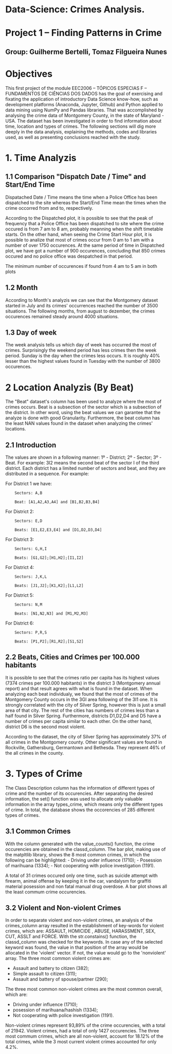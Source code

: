 # Data-Science: Crimes Analysis.
# Project 1 – Finding Patterns in Crime
 
## Group: Guilherme Bertelli, Tomaz Filgueira Nunes

# Objectives
This first project of the module EEC2006 – TÓPICOS ESPECIAS F – FUNDAMENTOS DE CIÊNCIAS DOS DADOS has the goal of exercising and fixating the application of introductory Data Science know-how, such as development platforms  (Anaconda, Jupyter, Github) and Python applied to data mining using NumPy and Pandas libraries.
That was accomplished by analysing the crime data of Montgomery County, in the state of Maryland - USA. The dataset has been investigated in order to find information about time, location and types of crimes. The following sections will dig more deeply in the data analysis, explaining the methods, codes and libraries used, as well as presenting conclusions reached with the study.

# 1. Time Analyzis
## 1.1 Comparison "Dispatch Date / Time" and Start/End Time
   Dispatached Date / Time means the time when a Police Office has been dispatched to the site whereas the Start/End Time mean the times when the crime occorred from and to, respectively.
   
   According to the Dispatched plot, it is possible to see that the peak of frequency that a Police Office has been dispatched to site where the crime occured is from 7 am to 8 am, probably meanning when the shift timetable starts. On the other hand, when seeing the Crime Start Hour plot, it is possible to analize that most of crimes occur from 0 am to 1 am with a number of over 1750 occurences. At the same period of time in Dispatched plot, we have got a number of 900 occurences, concluding that 850 crimes occured and no police office was despatched in that period.
   
   The minimum number of occurences if found from 4 am to 5 am in both plots
   
## 1.2 Month
   According to Month's analyzis we can see that the Montgomery dataset started in July and its crimes' occurrences reached the number of 3500 situations. The following months, from august to dezember, the crimes occurences remained steady around 4000 situations.

## 1.3 Day of week
   The week analysis tells us which day of week has occurred the most of crimes. Surprisingly the weekend period has less crimes then the week period. Sunday is the day when the crimes less occurs. It is roughly 40% lesser than the highest values found  in Tuesday with the number of 3800 occurences.
   
   # 2 Location Analyzis (By Beat)
The "Beat" dataset's column has been used to analyze where the most of crimes occurs. Beat is a subsection of the sector which is a subsection of the district. In other word, using the beat values we can garantee that the analyze is done with good Granularity. Furthermore, the beat column has the least NAN values found in the dataset when analyzing the crimes' locations.

## 2.1 Introduction
The values are shown in a following manner: 1º - District; 2º - Sector; 3º - Beat. For example: 3I2 means the second beat of the sector I of the third district. Each district has a limited number of sectors and beat, and they are distributed in a sequence.
For example:

For District 1 we have:
        
        Sectors: A,B
        
        Beat: [A1,A2,A3,A4] and [B1,B2,B3,B4]

For District 2:
        
        Sectors: E,D
        
        Beats: [E1,E2,E3,E4] and [D1,D2,D3,D4]

For District 3:
        
        Sectors: G,H,I
        
        Beats: [G1,G2];[H1,H2];[I1,I2]

For District 4:        
        
        Sectors: J,K,L
        
        Beats: [J1,J2];[K1,K2];[L1,L2]

For District 5:
        
        Sectors: N,M
        
        Beats: [N1,N2,N3] and [M1,M2,M3]

For District 6: 
        
        Sectors: P,R,S 
        
        Beats: [P1,P2];[R1,R2];[S1,S2]

## 2.2 Beats, Cities and Crimes per 100.000 habitants

It is possible to see that the crimes ratio per capita has its highest values (7374 crimes per 100.000 habitants) in the district 3 (Montgomery annual report) and that result agrees with what is found in the dataset. When analyzing each beat individualy, we found that the most of crimes of the Montgomery County occurs in the 3GI area following of the 3I1 one. It is strongly correlated with the city of Silver Spring, however this is just a small area of that city. The rest of the cities has numbers of crimes less than a half found in Silver Spring. Furthermore, districts D1,D2,D4 and D5 have a number of crimes per capita similar to each other. On the other hand, district D6 is the second most violent.

According to the dataset, the city of Silver Spring has approximately 37% of all crimes in the Montgomery county. Other significant values are found in Rockville, Gathersburg, Germantown and Bethesda. They represent 46% of the all crimes in the county.

# 3. Types of Crime

   The Class Description column has the information of different types of crime and the number of its occurencies. After separating the desired information, the set() function was used to allocate only valuable information in the array types_crime, which means only the different types of crime. In total, the database shows the occorencies of 285 different types of crimes.

## 3.1 Common Crimes

   With the column generated with the value_counts() function, the crime occurencies are obtained in the classd_column. The bar plot, making use of the matpltlib library, shows the 8 most common crimes, in which the following can be highlighted:
    - Driving under influence (1710);
    - Posession of marihuana (1334);
    - Not cooperating with police investigation (1191).
    
   A total of 31 crimes occured only one time, such as suicide attempt with firearm, animal offense by keeping it in the car, vandalysm for graffiti material posession and non fatal manual drug overdose. A bar plot shows all the least commum crime occurencies.


## 3.2 Violent and Non-violent Crimes

   In order to separate violent and non-violent crimes, an analysis of the crimes_column array resulted in the establishment of key-words for violent crimes, which are: ASSAULT, HOMICIDE , ABUSE, HARASSMENT, SEX, CUT, ASSLT and FORCE. With the str.constains() function, the classd_column was checked for the keywords. In case any of the selected keyword was found, the value in that position of the array would be allocated in the 'violent' vector. If not, the value would go to the 'nonviolent' array.
   The three most common violent crimes are:
   - Assault and battery to citizen (382);
   - Simple assault to citizen (311);
   - Assault and battery of spouse/partner (290);
   
   The three most common non-violent crimes are the most common overall, which are:
   - Driving under influence (1710);
   - posession of marihuana/hashish (1334);
   - Not cooperating with police investigation (1191).
   
Non-violent crimes represent 93,89% of the crime occurencies, with a total of 21942. Violent crimes, had a total of only 1427 occurencies. The three most commum crimes, which are all non-violent, account for 18.12% of the total crimes, while the 3 most current violent crimes accounted for only 4.2%.
